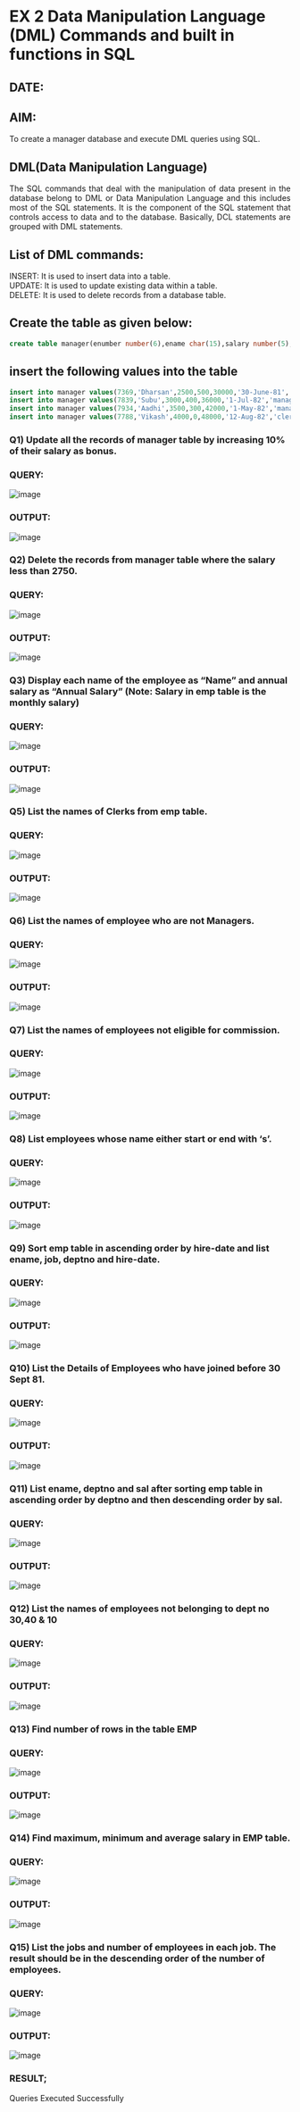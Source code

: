 # EX 2 Data Manipulation Language (DML) Commands and built in functions in SQL
## DATE:
## AIM:
To create a manager database and execute DML queries using SQL.


## DML(Data Manipulation Language)
<div align="justify">
The SQL commands that deal with the manipulation of data present in the database belong to DML or Data Manipulation Language and this includes most of the SQL statements. It is the component of the SQL statement that controls access to data and to the database. Basically, DCL statements are grouped with DML statements.
</div>

## List of DML commands: 
<div align="justify">
INSERT: It is used to insert data into a table.<br>
UPDATE: It is used to update existing data within a table.<br>
DELETE: It is used to delete records from a database table.<br>
</div>

## Create the table as given below:
```sql
create table manager(enumber number(6),ename char(15),salary number(5),commission number(4),annualsalary number(7),Hiredate date,designation char(10),deptno number(2),reporting char(10));
```

## insert the following values into the table
```sql
insert into manager values(7369,'Dharsan',2500,500,30000,'30-June-81','clerk',10,'John');
insert into manager values(7839,'Subu',3000,400,36000,'1-Jul-82','manager',null,'James');
insert into manager values(7934,'Aadhi',3500,300,42000,'1-May-82','manager',30,NULL);
insert into manager values(7788,'Vikash',4000,0,48000,'12-Aug-82','clerk',50,'Bond');
```

### Q1) Update all the records of manager table by increasing 10% of their salary as bonus.

### QUERY:
![image](https://github.com/DhanushPalani/EX-2-Data-Manipulation-Language-DML-and-Data-Control-Language-DCL-Commands/assets/121594640/b32bceb5-9f0f-4c30-b27f-c4375e677f46)



### OUTPUT:
![image](https://github.com/DhanushPalani/EX-2-Data-Manipulation-Language-DML-and-Data-Control-Language-DCL-Commands/assets/121594640/3fd9b83b-a6e7-4e47-b0cb-f2815bbbae95)


### Q2) Delete the records from manager table where the salary less than 2750.


### QUERY:
![image](https://github.com/DhanushPalani/EX-2-Data-Manipulation-Language-DML-and-Data-Control-Language-DCL-Commands/assets/121594640/15e1ebf0-899f-4589-aee8-0ea4570cefba)


### OUTPUT:
![image](https://github.com/DhanushPalani/EX-2-Data-Manipulation-Language-DML-and-Data-Control-Language-DCL-Commands/assets/121594640/ad0c2970-47bc-4591-8f4b-a295a38b092d)


### Q3) Display each name of the employee as “Name” and annual salary as “Annual Salary” (Note: Salary in emp table is the monthly salary)


### QUERY:

![image](https://github.com/DhanushPalani/EX-2-Data-Manipulation-Language-DML-and-Data-Control-Language-DCL-Commands/assets/121594640/72faf04a-7d00-4070-8b1b-433f67d05a51)


### OUTPUT:
![image](https://github.com/DhanushPalani/EX-2-Data-Manipulation-Language-DML-and-Data-Control-Language-DCL-Commands/assets/121594640/b697b096-ba16-4329-ac6b-d015128fd061)


### Q5)	List the names of Clerks from emp table.


### QUERY:
![image](https://github.com/AtchayaSundaramoorthy/EX-2-Data-Manipulation-Language-DML-and-Data-Control-Language-DCL-Commands/assets/119393516/56786044-5d67-49a1-97b5-c1a9ebeaba58)

### OUTPUT:
![image](https://github.com/AtchayaSundaramoorthy/EX-2-Data-Manipulation-Language-DML-and-Data-Control-Language-DCL-Commands/assets/119393516/9dac7081-c1e3-4258-8599-e80a625dc1c3)


### Q6)	List the names of employee who are not Managers.


### QUERY:
![image](https://github.com/AtchayaSundaramoorthy/EX-2-Data-Manipulation-Language-DML-and-Data-Control-Language-DCL-Commands/assets/119393516/92ff6c91-741c-466c-a56c-1a8cd98a6c47)


### OUTPUT:
![image](https://github.com/AtchayaSundaramoorthy/EX-2-Data-Manipulation-Language-DML-and-Data-Control-Language-DCL-Commands/assets/119393516/0b612e84-47ec-4a92-84cc-d8d47bad31a9)


### Q7)	List the names of employees not eligible for commission.


### QUERY:
![image](https://github.com/AtchayaSundaramoorthy/EX-2-Data-Manipulation-Language-DML-and-Data-Control-Language-DCL-Commands/assets/119393516/115674ab-12b8-4365-81ce-8fc7e3e0d6d9)


### OUTPUT:
![image](https://github.com/AtchayaSundaramoorthy/EX-2-Data-Manipulation-Language-DML-and-Data-Control-Language-DCL-Commands/assets/119393516/747f7859-d68a-4a3c-9489-1183fba86dc2)


### Q8)	List employees whose name either start or end with ‘s’.


### QUERY:
![image](https://github.com/AtchayaSundaramoorthy/EX-2-Data-Manipulation-Language-DML-and-Data-Control-Language-DCL-Commands/assets/119393516/37453bf7-a728-4207-8120-96c30a425b98)


### OUTPUT:
![image](https://github.com/AtchayaSundaramoorthy/EX-2-Data-Manipulation-Language-DML-and-Data-Control-Language-DCL-Commands/assets/119393516/c0f086e1-46d0-4227-8128-df05bff487c1)


### Q9) Sort emp table in ascending order by hire-date and list ename, job, deptno and hire-date.


### QUERY:
![image](https://github.com/AtchayaSundaramoorthy/EX-2-Data-Manipulation-Language-DML-and-Data-Control-Language-DCL-Commands/assets/119393516/4ede6ac7-78af-4960-a713-d9fc3da5c270)


### OUTPUT:
![image](https://github.com/AtchayaSundaramoorthy/EX-2-Data-Manipulation-Language-DML-and-Data-Control-Language-DCL-Commands/assets/119393516/016fc6e9-d11e-4ead-b6a3-3da2de24cb5e)



### Q10) List the Details of Employees who have joined before 30 Sept 81.


### QUERY:

![image](https://github.com/AtchayaSundaramoorthy/EX-2-Data-Manipulation-Language-DML-and-Data-Control-Language-DCL-Commands/assets/119393516/96806e3a-1e06-4e79-9213-21b6334b7d45)


### OUTPUT:
![image](https://github.com/AtchayaSundaramoorthy/EX-2-Data-Manipulation-Language-DML-and-Data-Control-Language-DCL-Commands/assets/119393516/9ca18434-a5c4-41a2-967c-1c8e04d2d9c0)


### Q11)	List ename, deptno and sal after sorting emp table in ascending order by deptno and then descending order by sal.


### QUERY:
![image](https://github.com/AtchayaSundaramoorthy/EX-2-Data-Manipulation-Language-DML-and-Data-Control-Language-DCL-Commands/assets/119393516/5fd72123-d579-411c-97df-17d4f0aae8b4)


### OUTPUT:
![image](https://github.com/AtchayaSundaramoorthy/EX-2-Data-Manipulation-Language-DML-and-Data-Control-Language-DCL-Commands/assets/119393516/d13ca56f-28a8-4dd8-9ae9-3baa0670c114)


### Q12) List the names of employees not belonging to dept no 30,40 & 10


### QUERY:
![image](https://github.com/AtchayaSundaramoorthy/EX-2-Data-Manipulation-Language-DML-and-Data-Control-Language-DCL-Commands/assets/119393516/ce31b83c-5d0b-4af2-bbee-8179ce10c242)


### OUTPUT:
![image](https://github.com/AtchayaSundaramoorthy/EX-2-Data-Manipulation-Language-DML-and-Data-Control-Language-DCL-Commands/assets/119393516/18952b16-4129-4b9c-b465-38d259660223)


### Q13) Find number of rows in the table EMP

### QUERY:
![image](https://github.com/AtchayaSundaramoorthy/EX-2-Data-Manipulation-Language-DML-and-Data-Control-Language-DCL-Commands/assets/119393516/73db5b0a-49f9-4e88-ba13-d70b560a5c51)


### OUTPUT:
![image](https://github.com/AtchayaSundaramoorthy/EX-2-Data-Manipulation-Language-DML-and-Data-Control-Language-DCL-Commands/assets/119393516/22521157-7fb3-4013-b3cc-253f9d45b3ba)


### Q14) Find maximum, minimum and average salary in EMP table.

### QUERY:
![image](https://github.com/AtchayaSundaramoorthy/EX-2-Data-Manipulation-Language-DML-and-Data-Control-Language-DCL-Commands/assets/119393516/d98c5cc1-ccd5-45e3-8b16-62ac42c8920a)


### OUTPUT:
![image](https://github.com/AtchayaSundaramoorthy/EX-2-Data-Manipulation-Language-DML-and-Data-Control-Language-DCL-Commands/assets/119393516/4a7af52d-2308-4cb8-a1e2-4f6fb400b707)


### Q15) List the jobs and number of employees in each job. The result should be in the descending order of the number of employees.

### QUERY:
![image](https://github.com/AtchayaSundaramoorthy/EX-2-Data-Manipulation-Language-DML-and-Data-Control-Language-DCL-Commands/assets/119393516/2628a8ea-ad9a-4384-a1b4-6d77dd524664)


### OUTPUT:
![image](https://github.com/AtchayaSundaramoorthy/EX-2-Data-Manipulation-Language-DML-and-Data-Control-Language-DCL-Commands/assets/119393516/a765a09d-d3c5-41e2-98e5-0a1c6a9f5043)

### RESULT;

Queries Executed Successfully
